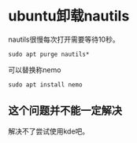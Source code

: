 # ubuntu卸载nautils

nautils很慢每次打开需要等待10秒。

```shell
sudo apt purge nautils* 
```
可以替换称nemo

```shell
sudo apt install nemo
```

## 这个问题并不能一定解决

解决不了尝试使用kde吧。